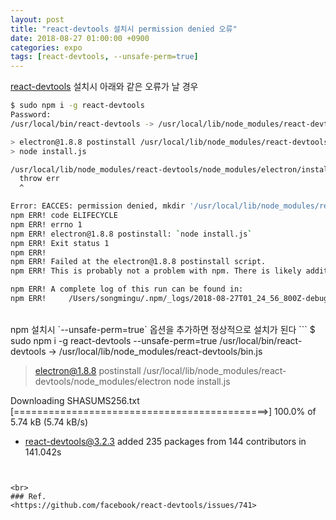 ```yaml
---
layout: post
title: "react-devtools 설치시 permission denied 오류"
date: 2018-08-27 01:00:00 +0900
categories: expo
tags: [react-devtools, --unsafe-perm=true]
---
```

[react-devtools](https://github.com/facebook/react-devtools/tree/master/packages/react-devtools) 설치시 아래와 같은 오류가 날 경우
```bash
$ sudo npm i -g react-devtools
Password:
/usr/local/bin/react-devtools -> /usr/local/lib/node_modules/react-devtools/bin.js

> electron@1.8.8 postinstall /usr/local/lib/node_modules/react-devtools/node_modules/electron
> node install.js

/usr/local/lib/node_modules/react-devtools/node_modules/electron/install.js:47
  throw err
  ^

Error: EACCES: permission denied, mkdir '/usr/local/lib/node_modules/react-devtools/node_modules/electron/.electron'
npm ERR! code ELIFECYCLE
npm ERR! errno 1
npm ERR! electron@1.8.8 postinstall: `node install.js`
npm ERR! Exit status 1
npm ERR! 
npm ERR! Failed at the electron@1.8.8 postinstall script.
npm ERR! This is probably not a problem with npm. There is likely additional logging output above.

npm ERR! A complete log of this run can be found in:
npm ERR!     /Users/songmingu/.npm/_logs/2018-08-27T01_24_56_800Z-debug.log
```


<br>
npm 설치시 `--unsafe-perm=true` 옵션을 추가하면 정상적으로 설치가 된다
```
$ sudo npm i -g react-devtools --unsafe-perm=true
/usr/local/bin/react-devtools -> /usr/local/lib/node_modules/react-devtools/bin.js

> electron@1.8.8 postinstall /usr/local/lib/node_modules/react-devtools/node_modules/electron
> node install.js

Downloading SHASUMS256.txt
[============================================>] 100.0% of 5.74 kB (5.74 kB/s)
+ react-devtools@3.2.3
added 235 packages from 144 contributors in 141.042s
```


<br>
### Ref.
<https://github.com/facebook/react-devtools/issues/741>